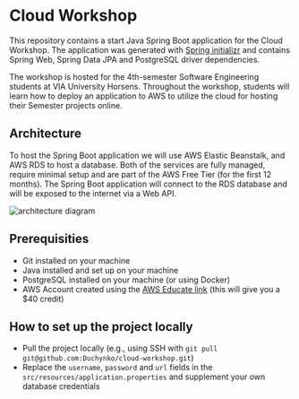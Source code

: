 # Cloud Workshop

This repository contains a start Java Spring Boot application for the Cloud Workshop. The application was generated with [Spring initializr](https://start.spring.io/#!type=maven-project&language=java&platformVersion=2.4.4.RELEASE&packaging=jar&jvmVersion=11&groupId=com.jakubduchon&artifactId=webapi-demo&name=webapi-demo&description=Demo%20project%20for%20the%20Cloud%20Workshop&packageName=com.jakubduchon.webapi-demo&dependencies=web,data-jpa,postgresql) and contains Spring Web, Spring Data JPA and PostgreSQL driver dependencies.

The workshop is hosted for the 4th-semester Software Engineering students at VIA University Horsens. Throughout the workshop, students will learn how to deploy an application to AWS to utilize the cloud for hosting their Semester projects online.

## Architecture

To host the Spring Boot application we will use AWS Elastic Beanstalk, and AWS RDS to host a database. Both of the services are fully managed, require minimal setup and are part of the AWS Free Tier (for the first 12 months). The Spring Boot application will connect to the RDS database and will be exposed to the internet via a Web API.

![architecture diagram](https://github.com/Duchynko/cloud-workshop/blob/main/docs/architecture.png?raw=true "Architecture diagram")

## Prerequisities

- Git installed on your machine
- Java installed and set up on your machine
- PostgreSQL installed on your machine (or using Docker)
- AWS Account created using the [AWS Educate link](https://aws.amazon.com/education/awseducate/students/) (this will give you a $40 credit)

## How to set up the project locally

- Pull the project locally (e.g., using SSH with `git pull git@github.com:Duchynko/cloud-workshop.git`)
- Replace the `username`, `password` and `url` fields in the `src/resources/application.properties` and supplement your own database credentials

